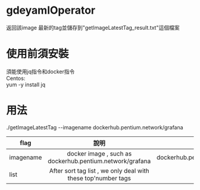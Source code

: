 # gdeyamlOperator

返回該image 最新的tag並儲存到"getImageLatestTag_result.txt"這個檔案

# 使用前須安裝
須能使用jq指令和docker指令 <br>
Centos:<br>
  yum -y install jq

# 用法
./getImageLatestTag --imagename dockerhub.pentium.network/grafana

| flag      | 說明    | 預設值     |
| ---------- | :-----------:  | :-----------: |
|  imagename    | docker image , such as dockerhub.pentium.network/grafana     | dockerhub.pentium.network/grafana    |
|  list    |  After sort tag list , we only deal with these top'number tags    | 5    |
